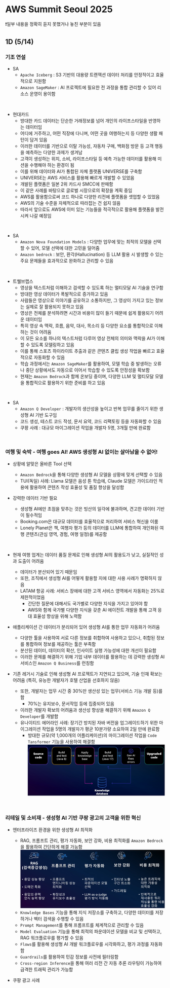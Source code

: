 # AWS Summit Seoul 2025

❗일부 내용을 정확히 듣지 못했거나 놓친 부분이 있음

## 1D (5/14)

### 기조 연설
- SA
    - `Apache Iceberg` : S3 기반의 대용량 트랜잭션 데이터 처리를 안정적이고 효율적으로 지원함
    - `Amazon SageMaker` : AI 프로젝트에 필요한 전 과정을 통합 관리할 수 있어 리소스 운영이 용이함

<br>

- 현대카드
    - 방대한 카드 데이터는 단순한 거래정보를 넘어 개인의 라이프스타일을 반영하는 데이터임
    - 어디에 거주하고, 어떤 직장에 다니며, 어떤 곳을 여행하는지 등 다양한 생활 패턴이 담겨 있음
    - 이러한 데이터를 기반으로 이탈 가능성, 자동차 구매, 백화점 방문 등 고객 행동을 예측하는 다양한 과제가 생겨남
    - 고객이 생성하는 위치, 소비, 라이프스타일 등 예측 가능한 데이터를 활용해 미션을 수행해야 하는 환경이 됨
    - 이를 위해 데이터와 AI가 통합된 자체 플랫폼 UNIVERSE를 구축함
    - UNIVERSE는 AWS 서비스를 활용해 빠르게 개발할 수 있었음
    - 개발된 플랫폼은 일본 2위 카드사 SMCC에 판매함
    - 이 같은 사례를 바탕으로 글로벌 시장으로의 확장을 계획 중임
    - AWS를 활용함으로써 코드 하나로 다양한 리전에 플랫폼을 셋업할 수 있었음
    - AWS의 기술 수준을 자체적으로 따라잡는 건 쉽지 않음
    - 따라서 앞으로도 AWS에 이미 있는 기능들을 적극적으로 활용해 플랫폼을 발전시켜 나갈 예정임

<br>

- SA
    - `Amazon Nova Foundation Models` : 다양한 업무에 맞는 최적의 모델을 선택할 수 있어, 모델 선택에 대한 고민을 덜어줌
    - `Amazon bedrock` : 보안, 환각(Hallucination) 등 LLM 활용 시 발생할 수 있는 주요 문제들을 효과적으로 완화하고 관리할 수 있음

<br>

- 트웰브랩스
    - 영상을 텍스트처럼 이해하고 검색할 수 있도록 하는 멀티모달 AI 기술을 연구함
    - 방대한 영상 데이터가 폭발적으로 증가하고 있음
    - 사람들은 영상으로 이야기를 공유하고 소통하지만, 그 영상이 가지고 있는 정보는 실제로 잘 활용되지 못하고 있음
    - 영상은 전체를 분석하려면 시간과 비용이 많이 들기 때문에 쉽게 활용되기 어려운 데이터임
    - 특히 영상 속 맥락, 흐름, 음악, 대사, 목소리 등 다양한 요소를 통합적으로 이해하는 것이 어려움
    - 이 모든 요소를 하나의 텍스트처럼 다루어 영상 전체의 의미와 맥락을 AI가 이해할 수 있도록 모델링하고 있음
    - 이를 통해 스포츠 하이라이트 추출과 같은 콘텐츠 클립 생성 작업을 빠르고 효율적으로 자동화할 수 있음
    - 학습 과정에서는 `Amazon SageMaker`를 활용하여, 모델 학습 중 발생하는 오류나 중단 상황에서도 자동으로 이어서 학습할 수 있도록 안정성을 확보함
    - 현재는 `Amazon Bedrock`과 함께 온보딩 중이며, 다양한 LLM 및 멀티모달 모델을 통합적으로 활용하기 위한 준비를 하고 있음

<br>

- SA
    - `Amazon Q Developer` : 개발자의 생산성을 높이고 반복 업무를 줄이기 위한 생성형 AI 기반 도구임
    - 코드 생성, 테스트 코드 작성, 문서 요약, 코드 리팩토링 등을 자동화할 수 있음
    - 쿠팡 사례 : 대규모 마이그레이션 작업을 개발자 5명, 3개월 만에 완료함

<br>

### 여행 및 숙박 - 여행 goes AI! AWS 생성형 AI 없이는 살아남을 수 없어! 

- 상황에 알맞은 올바른 Tool 선택
    - `Amazon Bedrock`을 통해 다양한 생성형 AI 모델을 상황에 맞게 선택할 수 있음
    - TUI(독일) 사례: Llama 모델은 음성 톤 학습에, Claude 모델은 가이드라인 적용에 활용하여 콘텐츠 작성 효율성 및 품질 향상을 달성함

- 강력한 데이터 기반 필요
    - 생성형 AI에만 초점을 맞추는 것은 빙산의 일각에 불과하며, 견고한 데이터 기반이 필수적임
    - Booking.com은 대규모 데이터를 효율적으로 처리하여 서비스 혁신을 이룸
    - Lonely Planet은 책, 여행자 평가 등의 데이터를 LLM에 통합하여 개인화된 여행 콘텐츠(관심 영역, 경험, 여행 일정)를 제공함

<br>

- 현재 여행 업계는 데이터 품질 문제로 인해 생성형 AI의 활용도가 낮고, 실질적인 성과 도출이 어려움
    - 데이터가 분산되어 있기 때문임
    - 또한, 조직에서 생성형 AI를 어떻게 활용할 지에 대한 사용 사례가 명확하지 않음
    - LATAM 항공 사례: 서비스 장애에 대한 고객 서비스 영역에서 자동화는 25%로 제한적이었음
        - 간단한 질문에 대해서도 국가별로 다양한 지식을 가지고 있어야 함
        - AWS와 함께 국가별 다양한 지식을 갖춘 AI 에이전트 개발을 통해 고객 응대 효율성 향상을 위해 노력함

- 애플리케이션 간 데이터가 분리되어 있어 생성형 AI를 통한 업무 자동화가 어려움
    - 다양한 툴을 사용하여 서로 다른 정보를 취합하여 사용하고 있으나, 취합된 정보를 통합하여 정보를 제공하는 툴은 부족함
    - 분산된 데이터, 데이터의 확산, 인사이트 실행 가능성에 대한 개선이 필요함
    - 이러한 문제를 해결하기 위해 기업 내부 데이터를 활용하는 데 강력한 생성형 AI 서비스인 `Amazon Q Business`를 런칭함

- 기존 레거시 기술로 인해 생성형 AI 프로젝트가 지연되고 있으며, 기술 인재 확보는 어려움 (특히, 유능한 개발자가 호텔 산업을 선호하지 않음)
    - 또한, 개발자는 업무 시간 중 30%만 생산성 있는 업무(서비스 기능 개발 등)를 함
        - 70%는 유지보수, 문서작업 등에 집중되어 있음
    - 이러한 개발자 확보의 어려움과 생산성 향상을 해결하기 위해 `Amazon Q Developer`를 개발함
    - 유나이티드 에어라인 사례: 장기간 방치된 자바 버전을 업그레이드하기 위한 마이그레이션 작업을 5명의 개발자가 평균 10분가량 소요하여 2일 만에 완료함
        - 방대한 규모(약 1,000개의 어플리케이션)의 마이그레이션 작업을 `Code Tansformer` 기능을 사용하여 해결함
        ![alt text](img/image01.png)

<br>

### 리테일 및 소비재 - 생성형 AI 기반 쿠팡 광고의 고객을 위한 혁신
- 엔터프라이즈 환경을 위한 생성형 AI 최적화
    - RAG, 프롬프트 관리, 평가 자동화, 보안 강화, 비용 최적화를 `Amazon Bedrock`을 활용하여 간단하게 해결 가능함
    ![alt text](img/image02.png)
    - `Knowledge Bases` 기능을 통해 지식 저장소를 구축하고, 다양한 데이터를 저장하거나 벡터 검색을 수행할 수 있음
    - `Prompt Management`를 통해 프롬프트를 체계적으로 관리할 수 있음
    - `Model Evaluation` 기능을 통해 최적의 파운데이션 모델을 비교 및 선택하고, RAG 워크플로우를 평가할 수 있음
    - `Flows`를 활용해 생성형 AI 개발 워크플로우를 시각화하고, 평가 과정를 자동화함
    - `Guardrails`를 활용하여 민감 정보를 사전에 필터링함
    - `Cross-region Inference`을 통해 여러 리전 간 자동 추론 라우팅이 가능하여 급격한 트래픽 관리가 가능함

- 쿠팡 광고 사례